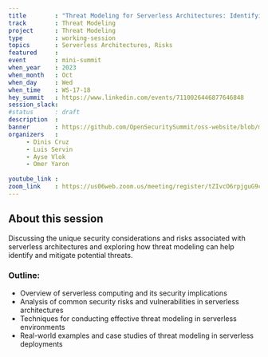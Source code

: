 ```yaml
---
title        : "Threat Modeling for Serverless Architectures: Identifying Risks in a Serverless World (Panel) "
track        : Threat Modeling
project      : Threat Modeling
type         : working-session
topics       : Serverless Architectures, Risks
featured     :
event        : mini-summit
when_year    : 2023
when_month   : Oct
when_day     : Wed
when_time    : WS-17-18
hey_summit   : https://www.linkedin.com/events/7110026446877646848
session_slack:
#status      : draft
description  :
banner       : https://github.com/OpenSecuritySummit/oss-website/blob/main/content/sessions/2023/mini-summits/Oct/banners/threat%20modeling-serverless-infrasructure.png?raw=true
organizers   :
     - Dinis Cruz
     - Luis Servin
     - Ayse Vlok
     - Omer Yaron
     
youtube_link : 
zoom_link    : https://us06web.zoom.us/meeting/register/tZIvcO6rpjguG9c_BAbjihJ47vwkSsjYjPRw
---
```


## About this session
Discussing the unique security considerations and risks associated with serverless architectures and exploring how threat modeling can help identify and mitigate potential threats.

### Outline:
- Overview of serverless computing and its security implications
- Analysis of common security risks and vulnerabilities in serverless architectures 
- Techniques for conducting effective threat modeling in serverless environments
- Real-world examples and case studies of threat modeling in serverless deployments
